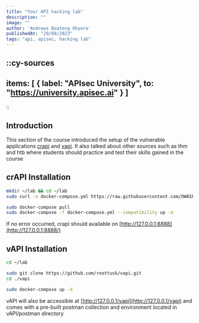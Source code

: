 ```yaml
---
title: "Your API hacking lab"
description: ""
image: ""
author: 'Andrews Boateng Okyere'
publishedAt: "29/08/2023"
tags: "api, apisec, hacking lab"
---
```


::cy-sources
---
items: [
    {
label: "APIsec University",
    to:  "https://university.apisec.ai"
}
]
---
::

## Introduction
This section of the course introduced the setup of the vulnerable applications [crapi](crapi.apisec.ai) and [vapi](vapi.apisec.ai). It also talked about other sources such as thm and htb where students should practice and test their skills gained in the course

## crAPI Installation
```sh
mkdir ~/lab && cd ~/lab
sudo curl -o docker-compose.yml https://raw.githubusercontent.com/OWASP/crAPI/main/deploy/docker/docker-compose.yml
```
```sh
sudo docker-compose pull
sudo docker-compose -f docker-compose.yml --compatibility up -d
```
If no error occurred, crapi should available on [http://127.0.0.1:8888](http://127.0.0.1:8888/)

## vAPI Installation
```sh
cd ~/lab
```
```sh
sudo git clone https://github.com/roottusk/vapi.git
cd ./vapi
```
```sh
sudo docker-compose up -d
```
vAPI will also be accessible at [http://127.0.0.1/vapi](http://127.0.0.1/vapi) and comes with a pre-built postman collection and environment located in vAPI/postman directory

